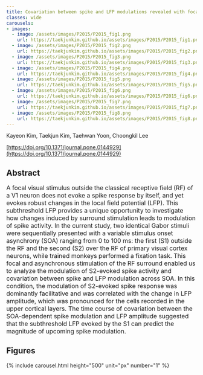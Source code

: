 ```yaml
---
title: Covariation between spike and LFP modulations revealed with focal and asynchronous stimulation of receptive field surround in monkey primary visual cortex
classes: wide
carousels:
- images: 
  - image: /assets/images/P2015/P2015_fig1.png
    url: https://taekjunkim.github.io/assets/images/P2015/P2015_fig1.png
  - image: /assets/images/P2015/P2015_fig2.png
    url: https://taekjunkim.github.io/assets/images/P2015/P2015_fig2.png
  - image: /assets/images/P2015/P2015_fig3.png
    url: https://taekjunkim.github.io/assets/images/P2015/P2015_fig3.png
  - image: /assets/images/P2015/P2015_fig4.png
    url: https://taekjunkim.github.io/assets/images/P2015/P2015_fig4.png
  - image: /assets/images/P2015/P2015_fig5.png
    url: https://taekjunkim.github.io/assets/images/P2015/P2015_fig5.png
  - image: /assets/images/P2015/P2015_fig6.png
    url: https://taekjunkim.github.io/assets/images/P2015/P2015_fig6.png    
  - image: /assets/images/P2015/P2015_fig7.png
    url: https://taekjunkim.github.io/assets/images/P2015/P2015_fig7.png    
  - image: /assets/images/P2015/P2015_fig8.png
    url: https://taekjunkim.github.io/assets/images/P2015/P2015_fig8.png        
---
```


Kayeon Kim, Taekjun Kim, Taehwan Yoon, Choongkil Lee

[https://doi.org/10.1371/journal.pone.0144929](https://doi.org/10.1371/journal.pone.0144929)


## Abstract
<Font size = "3"> A focal visual stimulus outside the classical receptive field (RF) of a V1 neuron does not evoke a spike response by itself, and yet evokes robust changes in the local field potential (LFP). This subthreshold LFP provides a unique opportunity to investigate how changes induced by surround stimulation leads to modulation of spike activity. In the current study, two identical Gabor stimuli were sequentially presented with a variable stimulus onset asynchrony (SOA) ranging from 0 to 100 ms: the first (S1) outside the RF and the second (S2) over the RF of primary visual cortex neurons, while trained monkeys performed a fixation task. This focal and asynchronous stimulation of the RF surround enabled us to analyze the modulation of S2-evoked spike activity and covariation between spike and LFP modulation across SOA. In this condition, the modulation of S2-evoked spike response was dominantly facilitative and was correlated with the change in LFP amplitude, which was pronounced for the cells recorded in the upper cortical layers. The time course of covariation between the SOA-dependent spike modulation and LFP amplitude suggested that the subthreshold LFP evoked by the S1 can predict the magnitude of upcoming spike modulation. </Font>

## Figures
{% include carousel.html height="500" unit="px" number="1" %}
<!--- {% include carousel.html height="500" unit="px" duration="10" number="1" %} --->


